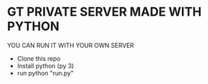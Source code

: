 # GT PRIVATE SERVER MADE WITH PYTHON
YOU CAN RUN IT WITH YOUR OWN SERVER

- Clone this repo
- Install python (py 3)
- run python "run.py"
